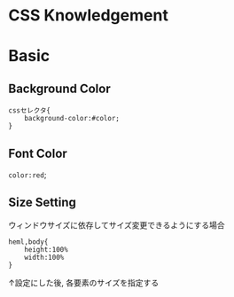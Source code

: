 # CSS Knowledgement

# Basic
## Background Color
```
cssセレクタ{
    background-color:#color;
}
```
## Font Color
`color:red`;

## Size Setting
ウィンドウサイズに依存してサイズ変更できるようにする場合
```
heml,body{
    height:100%
    width:100%
}
```
↑設定にした後, 各要素のサイズを指定する